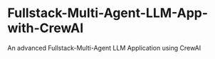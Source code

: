# Fullstack-Multi-Agent-LLM-App-with-CrewAI
An advanced Fullstack-Multi-Agent LLM Application using CrewAI
